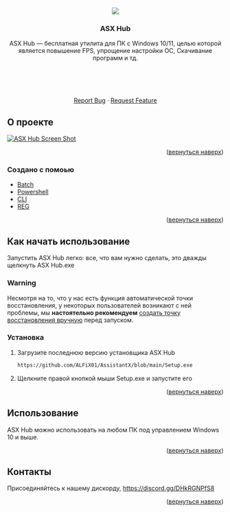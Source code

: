 <div id="top"></div>
<!--
*** Thanks for checking out the Best-README-Template. If you have a suggestion
*** that would make this better, please fork the repo and create a pull request
*** or simply open an issue with the tag "enhancement".
*** Don't forget to give the project a star!
*** Thanks again! Now go create something AMAZING! :D
-->



<!-- PROJECT LOGO -->
<br />
<div align="center">
  <a href="https://github.com/ALFiX01/AssistantX">
    <img src="https://github.com/ALFiX01/AssistantX/blob/main/Files/Images/Icon.png?raw=true">
  </a>

<h3 align="center">ASX Hub</h3>

  <p align="center">
    ASX Hub — бесплатная утилита для ПК с Windows 10/11, целью которой является повышение FPS, упрощение настройки ОС, Скачивание программ и тд.
  <p align="center">
    <br />
    <br />
    <br />
    <br />
    <a href="https://github.com/ALFiX01/AssistantX/issues">Report Bug</a>
    ·
    <a href="https://github.com/ALFiX01/AssistantX/issues">Request Feature</a>
  </p>
</div>


<!-- ABOUT THE PROJECT -->
## О проекте

[![ASX Hub Screen Shot][product-screenshot]](https://example.com)

<p align="right">(<a href="#top">вернуться наверх</a>)</p>



### Создано с помоью

* [Batch](https://docs.microsoft.com/en-us/windows-server/administration/windows-commands/windows-commands)
* [Powershell](https://docs.microsoft.com/en-us/powershell/)
* [CLI](https://www.google.com/url?sa=t&rct=j&q=&esrc=s&source=web&cd=&cad=rja&uact=8&ved=2ahUKEwjQ46f--LD4AhWCIEQIHR5CDIMQFnoECAUQAQ&url=https%3A%2F%2Fen.wikipedia.org%2Fwiki%2FCommand-line_interface&usg=AOvVaw3Zaova7HVAG2DR4ROgZNEc)
* [REG](https://learn.microsoft.com/en-us/troubleshoot/windows-server/performance/windows-registry-advanced-users)


<p align="right">(<a href="#top">вернуться наверх</a>)</p>



<!-- GETTING STARTED -->


## Как начать использование

Запустить ASX Hub легко: все, что вам нужно сделать, это дважды щелкнуть ASX Hub.exe

### Warning

Несмотря на то, что у нас есть функция автоматической точки восстановления, у некоторых пользователей возникают с ней проблемы, мы **настоятельно рекомендуем** [создать точку восстановления вручную](https://support.microsoft.com/en-us/windows/create-a-system-restore-point-77e02e2a-3298-c869-9974-ef5658ea3be9) перед запуском.


### Установка

1. Загрузите последнюю версию установщика ASX Hub
   ```sh
   https://github.com/ALFiX01/AssistantX/blob/main/Setup.exe
   ```
2. Щелкните правой кнопкой мыши Setup.exe и запустите его

<p align="right">(<a href="#top">вернуться наверх</a>)</p>




<!-- USAGE EXAMPLES -->
## Использование

ASX Hub можно использовать на любом ПК под управлением Windows 10 и выше.

<p align="right">(<a href="#top">вернуться наверх</a>)</p>


<!-- CONTACT -->
## Контакты

Присоединяйтесь к нашему дискорду,
https://discord.gg/DHkRGNPfS8

<!-- Project Link: [https://github.com/ALFiX01/AssistantX](https://github.com/ALFiX01/AssistantX) -->

<p align="right">(<a href="#top">вернуться наверх</a>)</p>



<!-- MARKDOWN LINKS & IMAGES -->
<!-- https://www.markdownguide.org/basic-syntax/#reference-style-links -->
[product-screenshot]: https://github.com/ALFiX01/AssistantX/blob/main/Files/Images/MainMenu.png?raw=true
